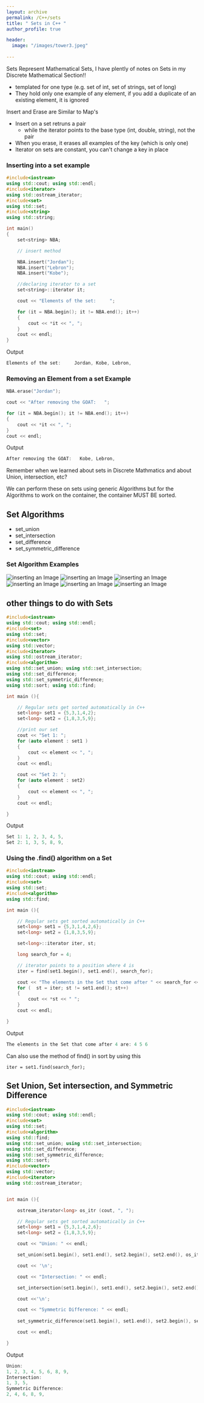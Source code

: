 ```yaml
---
layout: archive
permalink: /C++/sets
title: " Sets in C++ "
author_profile: true

header:
  image: "/images/tower3.jpeg"
  
---
```


Sets Represent Mathematical Sets, I have plently of notes on Sets in my Discrete Mathematical Section!!

- templated for one type (e.g. set of int, set of strings, set of long)
- They hold only one example of any element, if you add a duplicate of an existing element, it is ignored


Insert and Erase are Similar to Map's

- Insert on a set retruns a pair
  - while the iterator points to the base type (int, double, string), not the pair
- When you erase, it erases all examples of the key (which is only one)
- Iterator on sets are constant, you can't change a key in place

### Inserting into a set example


```cpp
#include<iostream>
using std::cout; using std::endl;
#include<iterator>
using std::ostream_iterator;
#include<set>
using std::set;
#include<string>
using std::string;

int main()
{
    set<string> NBA;

    // insert method

    NBA.insert("Jordan");
    NBA.insert("Lebron");
    NBA.insert("Kobe");

    //declaring iterator to a set
    set<string>::iterator it;

    cout << "Elements of the set:     ";

    for (it = NBA.begin(); it != NBA.end(); it++)
    {
        cout << *it << ", ";
    }
    cout << endl;
}

```

Output

```cpp
Elements of the set:     Jordan, Kobe, Lebron, 

```

### Removing an Element from a set Example

```cpp
NBA.erase("Jordan");

cout << "After removing the GOAT:   ";

for (it = NBA.begin(); it != NBA.end(); it++)
{
    cout << *it << ", ";
}
cout << endl;

```


Output

```cpp
After removing the GOAT:   Kobe, Lebron,
```

Remember when we learned about sets in Discrete Mathmatics and about Union, intersection, etc? 

We can perform these on sets using generic Algorithms but for the Algorithms to work on the container, the container MUST BE sorted.

## Set Algorithms

- set_union
- set_intersection
- set_difference
- set_symmetric_difference



### Set Algorithm Examples

![inserting an Image](/images/C++/sets/Page1.jpg)
![inserting an Image](/images/C++/sets/Page2.jpg)
![inserting an Image](/images/C++/sets/Page3.jpg)
![inserting an Image](/images/C++/sets/Page4.jpg)
![inserting an Image](/images/C++/sets/Page5.jpg)
![inserting an Image](/images/C++/sets/Page6.jpg)



## other things to do with Sets

```cpp 
#include<iostream>
using std::cout; using std::endl;
#include<set>
using std::set;
#include<vector>
using std::vector;
#include<iterator>
using std::ostream_iterator;
#include<algorithm>
using std::set_union; using std::set_intersection;
using std::set_difference;
using std::set_symmetric_difference;
using std::sort; using std::find;

int main (){

    // Regular sets get sorted automatically in C++
    set<long> set1 = {5,3,1,4,2};
    set<long> set2 = {1,8,3,5,9};

    //print our set
    cout << "Set 1: ";
    for (auto element : set1 )
    {
        cout << element << ", ";
    }
    cout << endl;

    cout << "Set 2: ";
    for (auto element : set2)
    {
        cout << element << ", ";
    }
    cout << endl;

}

```


Output

```cpp
Set 1: 1, 2, 3, 4, 5, 
Set 2: 1, 3, 5, 8, 9,

```

### Using the .find() algorithm on a Set

```cpp
#include<iostream>
using std::cout; using std::endl;
#include<set>
using std::set;
#include<algorithm>
using std::find;

int main (){

    // Regular sets get sorted automatically in C++
    set<long> set1 = {5,3,1,4,2,6};   
    set<long> set2 = {1,8,3,5,9};

    set<long>::iterator iter, st;

    long search_for = 4;

    // iterator points to a position where 4 is
    iter = find(set1.begin(), set1.end(), search_for);

    cout << "The elements in the Set that come after " << search_for << " are: ";
    for (  st = iter; st != set1.end(); st++)
    {
        cout << *st << " ";
    }
    cout << endl;

}
```

Output

```cpp
The elements in the Set that come after 4 are: 4 5 6 
```


Can also use the method of find() in sort by using this

    iter = set1.find(search_for); 

## Set Union, Set intersection, and Symmetric Difference

```cpp
#include<iostream>
using std::cout; using std::endl;
#include<set>
using std::set;
#include<algorithm>
using std::find;
using std::set_union; using std::set_intersection;
using std::set_difference;
using std::set_symmetric_difference;
using std::sort;
#include<vector>
using std::vector;
#include<iterator>
using std::ostream_iterator;


int main (){

    ostream_iterator<long> os_itr (cout, ", ");

    // Regular sets get sorted automatically in C++
    set<long> set1 = {5,3,1,4,2,6};   
    set<long> set2 = {1,8,3,5,9};

    cout << "Union: " << endl;

    set_union(set1.begin(), set1.end(), set2.begin(), set2.end(), os_itr);

    cout << '\n';

    cout << "Intersection: " << endl;

    set_intersection(set1.begin(), set1.end(), set2.begin(), set2.end(), os_itr);

    cout <<'\n';

    cout << "Symmetric Difference: " << endl;
    
    set_symmetric_difference(set1.begin(), set1.end(), set2.begin(), set2.end(), os_itr);

    cout << endl;

}
```

Output

```cpp
Union: 
1, 2, 3, 4, 5, 6, 8, 9, 
Intersection: 
1, 3, 5, 
Symmetric Difference: 
2, 4, 6, 8, 9, 

```